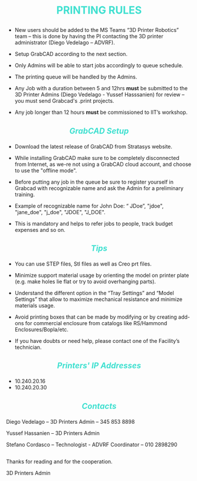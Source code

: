 # <span style="color:turquoise"><p style="text-align: center;"> **PRINTING RULES**


-	New users should be added to the MS Teams “3D Printer Robotics” team – this is done by having the PI contacting the 3D printer administrator (Diego Vedelago – ADVRF).

-   Setup GrabCAD according to the next section.

-	Only Admins will be able to start jobs accordingly to queue schedule. 

-   The printing queue will be handled by the Admins.

-   Any Job with a duration between 5 and 12hrs **must** be submitted to the 3D Printer Admins (Diego Vedelago - Yussef Hasssanien) for review – you must send Grabcad's .print projects. 

-	Any job longer than 12 hours **must** be commissioned to IIT’s workshop.

## <span style="color:turquoise"> <p style="text-align: center;"> ***GrabCAD Setup***</span>

-   Download the latest release of GrabCAD from Stratasys website.

-   While installing GrabCAD make sure to be completely disconnected from Internet, as we-re not using a GrabCAD cloud account, and choose to use the "offline mode".

-	Before putting any job in the queue be sure to register yourself in Grabcad with recognizable name and ask the Admin for a preliminary training.

-	Example of recognizable name for John Doe: “ JDoe”, "jdoe", "jane_doe", "j_doe", "JDOE", "J_DOE". 

-	This is mandatory and helps to refer jobs to people, track budget expenses and so on. 

## <span style="color:turquoise"> <p style="text-align: center;"> ***Tips***</span>

-	You can use STEP files, Stl files as well as Creo prt files.

-	Minimize support material usage by orienting the model on printer plate (e.g. make holes lie flat or try to avoid overhanging parts). 

-	Understand the different option in the “Tray Settings” and “Model Settings” that allow to maximize mechanical resistance and minimize materials usage. 

-   Avoid printing boxes that can be made by modifying or by creating add-ons for commercial enclosure from catalogs like RS/Hammond Enclosures/Bopla/etc.

-	If you have doubts or need help, please contact one of the Facility’s technician. 

## <span style="color:turquoise"> <p style="text-align: center;"> ***Printers' IP Addresses***</span>

-   10.240.20.16
-   10.240.20.30

## <span style="color:turquoise"> <p style="text-align: center;"> ***Contacts***</span>

Diego Vedelago – 3D Printers Admin – 345 853 8898

Yussef Hassanien – 3D Printers Admin 

Stefano Cordasco – Technologist - ADVRF Coordinator – 010 2898290


##

Thanks for reading and for the cooperation. 


3D Printers Admin
